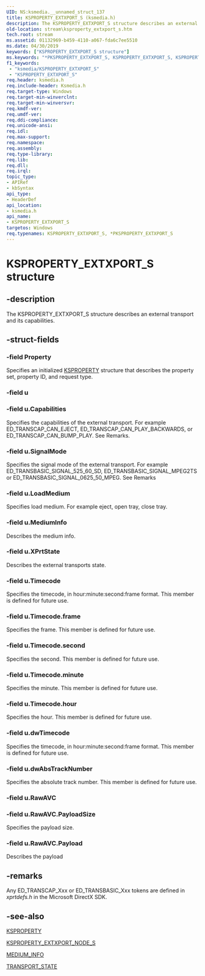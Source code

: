 ```yaml
---
UID: NS:ksmedia.__unnamed_struct_137
title: KSPROPERTY_EXTXPORT_S (ksmedia.h)
description: The KSPROPERTY_EXTXPORT_S structure describes an external transport and its capabilities.
old-location: stream\ksproperty_extxport_s.htm
tech.root: stream
ms.assetid: 01132969-b459-4110-a067-fda6c7ee5510
ms.date: 04/30/2019
keywords: ["KSPROPERTY_EXTXPORT_S structure"]
ms.keywords: "*PKSPROPERTY_EXTXPORT_S, KSPROPERTY_EXTXPORT_S, KSPROPERTY_EXTXPORT_S structure [Streaming Media Devices], PKSPROPERTY_EXTXPORT_S, PKSPROPERTY_EXTXPORT_S structure pointer [Streaming Media Devices], ksmedia/KSPROPERTY_EXTXPORT_S, ksmedia/PKSPROPERTY_EXTXPORT_S, stream.ksproperty_extxport_s, vidcapstruct_9cd12be8-0378-481b-80e3-81b3decc1823.xml"
f1_keywords:
 - "ksmedia/KSPROPERTY_EXTXPORT_S"
 - "KSPROPERTY_EXTXPORT_S"
req.header: ksmedia.h
req.include-header: Ksmedia.h
req.target-type: Windows
req.target-min-winverclnt: 
req.target-min-winversvr: 
req.kmdf-ver: 
req.umdf-ver: 
req.ddi-compliance: 
req.unicode-ansi: 
req.idl: 
req.max-support: 
req.namespace: 
req.assembly: 
req.type-library: 
req.lib: 
req.dll: 
req.irql: 
topic_type:
- APIRef
- kbSyntax
api_type:
- HeaderDef
api_location:
- ksmedia.h
api_name:
- KSPROPERTY_EXTXPORT_S
targetos: Windows
req.typenames: KSPROPERTY_EXTXPORT_S, *PKSPROPERTY_EXTXPORT_S
---
```


# KSPROPERTY_EXTXPORT_S structure


## -description


The KSPROPERTY_EXTXPORT_S structure describes an external transport and its capabilities.


## -struct-fields




### -field Property

Specifies an initialized <a href="https://docs.microsoft.com/previous-versions/ff564262(v=vs.85)">KSPROPERTY</a> structure that describes the property set, property ID, and request type.


### -field u


### -field u.Capabilities

Specifies the capabilities of the external transport. For example ED_TRANSCAP_CAN_EJECT, ED_TRANSCAP_CAN_PLAY_BACKWARDS, or ED_TRANSCAP_CAN_BUMP_PLAY. See Remarks.


### -field u.SignalMode

Specifies the signal mode of the external transport. For example ED_TRANSBASIC_SIGNAL_525_60_SD, ED_TRANSBASIC_SIGNAL_MPEG2TS or ED_TRANSBASIC_SIGNAL_0625_50_MPEG. See Remarks


### -field u.LoadMedium

Specifies load medium. For example eject, open tray, close tray.


### -field u.MediumInfo

Describes the medium info.


### -field u.XPrtState

Describes the external transports state.


### -field u.Timecode

Specifies the timecode, in hour:minute:second:frame format. This member is defined for future use.


### -field u.Timecode.frame

Specifies the frame. This member is defined for future use.


### -field u.Timecode.second

Specifies the second. This member is defined for future use.


### -field u.Timecode.minute

Specifies the minute. This member is defined for future use.


### -field u.Timecode.hour

Specifies the hour. This member is defined for future use.


### -field u.dwTimecode

Specifies the timecode, in hour:minute:second:frame format. This member is defined for future use.


### -field u.dwAbsTrackNumber

Specifies the absolute track number. This member is defined for future use.


### -field u.RawAVC


### -field u.RawAVC.PayloadSize

Specifies the payload size.


### -field u.RawAVC.Payload

Describes the payload


## -remarks



Any ED_TRANSCAP_Xxx or ED_TRANSBASIC_Xxx tokens are defined in <i>xprtdefs.h</i> in the Microsoft DirectX SDK.




## -see-also




<a href="https://docs.microsoft.com/previous-versions/ff564262(v=vs.85)">KSPROPERTY</a>



<a href="https://docs.microsoft.com/windows-hardware/drivers/ddi/ksmedia/ns-ksmedia-ksproperty_extxport_node_s">KSPROPERTY_EXTXPORT_NODE_S</a>



<a href="https://docs.microsoft.com/windows-hardware/drivers/ddi/ksmedia/ns-ksmedia-medium_info">MEDIUM_INFO</a>



<a href="https://docs.microsoft.com/windows-hardware/drivers/ddi/ksmedia/ns-ksmedia-transport_state">TRANSPORT_STATE</a>
 

 

